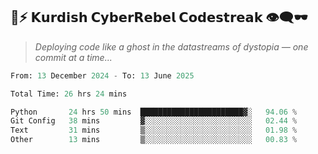 ## 🧠⚡ 𝗞𝘂𝗿𝗱𝗶𝘀𝗵 𝗖𝘆𝗯𝗲𝗿𝗥𝗲𝗯𝗲𝗹 𝗖𝗼𝗱𝗲𝘀𝘁𝗿𝗲𝗮𝗸 👁️‍🗨️🕶️  
> *Deploying code like a ghost in the datastreams of dystopia — one commit at a time...*  

<!--START_SECTION:waka-->

```python
From: 13 December 2024 - To: 13 June 2025

Total Time: 26 hrs 24 mins

Python       24 hrs 50 mins  ███████████████████████▓░   94.06 %
Git Config   38 mins         ▓░░░░░░░░░░░░░░░░░░░░░░░░   02.44 %
Text         31 mins         ▒░░░░░░░░░░░░░░░░░░░░░░░░   01.98 %
Other        13 mins         ▒░░░░░░░░░░░░░░░░░░░░░░░░   00.83 %
```

<!--END_SECTION:waka-->
